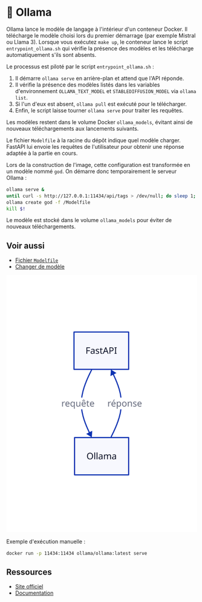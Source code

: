 # 🦙 Ollama

Ollama lance le modèle de langage à l'intérieur d'un conteneur Docker. Il télécharge
le modèle choisi lors du premier démarrage (par exemple Mistral ou Llama 3).
Lorsque vous exécutez `make up`, le conteneur lance le script `entrypoint_ollama.sh` qui vérifie la présence des modèles et les télécharge automatiquement s'ils sont absents.

Le processus est piloté par le script `entrypoint_ollama.sh` :
1. Il démarre `ollama serve` en arrière-plan et attend que l'API réponde.
2. Il vérifie la présence des modèles listés dans les variables d'environnement
   `OLLAMA_TEXT_MODEL` et `STABLEDIFFUSION_MODEL` via `ollama list`.
3. Si l'un d'eux est absent, `ollama pull` est exécuté pour le télécharger.
4. Enfin, le script laisse tourner `ollama serve` pour traiter les requêtes.

Les modèles restent dans le volume Docker `ollama_models`, évitant ainsi de
nouveaux téléchargements aux lancements suivants.

Le fichier `Modelfile` à la racine du dépôt indique quel modèle charger. FastAPI
lui envoie les requêtes de l'utilisateur pour obtenir une réponse adaptée à la
partie en cours.

Lors de la construction de l'image, cette configuration est transformée en un modèle nommé `god`. On démarre donc temporairement le serveur Ollama :

```bash
ollama serve &
until curl -s http://127.0.0.1:11434/api/tags > /dev/null; do sleep 1; done
ollama create god -f /Modelfile
kill $!
```

Le modèle est stocké dans le volume `ollama_models` pour éviter de nouveaux
téléchargements.

## Voir aussi

- [Fichier `Modelfile`](../reference/modelfile.md)
- [Changer de modèle](../guides/changer-modele.md)

![Dialogue avec Ollama](../assets/ollama.svg)

Exemple d'exécution manuelle :
```bash
docker run -p 11434:11434 ollama/ollama:latest serve
```

## Ressources
- [Site officiel](https://ollama.ai/)
- [Documentation](https://ollama.ai/docs)
